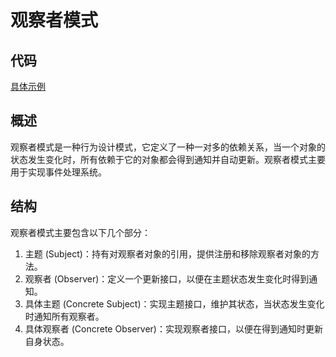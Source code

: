 # 观察者模式

## 代码

[具体示例](https://github.com/Hao-yiwen/android-study/tree/master/DesignPatterns/src/main/java/org/example/observer)

## 概述

观察者模式是一种行为设计模式，它定义了一种一对多的依赖关系，当一个对象的状态发生变化时，所有依赖于它的对象都会得到通知并自动更新。观察者模式主要用于实现事件处理系统。

## 结构

观察者模式主要包含以下几个部分：

1.	主题 (Subject)：持有对观察者对象的引用，提供注册和移除观察者对象的方法。
2.	观察者 (Observer)：定义一个更新接口，以便在主题状态发生变化时得到通知。
3.	具体主题 (Concrete Subject)：实现主题接口，维护其状态，当状态发生变化时通知所有观察者。
4.	具体观察者 (Concrete Observer)：实现观察者接口，以便在得到通知时更新自身状态。